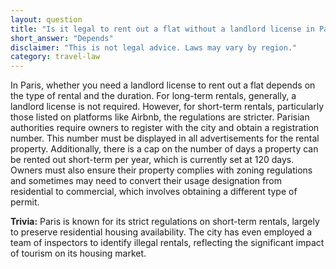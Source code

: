 ```yaml
---
layout: question
title: "Is it legal to rent out a flat without a landlord license in Paris?"
short_answer: "Depends"
disclaimer: "This is not legal advice. Laws may vary by region."
category: travel-law
---
```

In Paris, whether you need a landlord license to rent out a flat depends on the type of rental and the duration. For long-term rentals, generally, a landlord license is not required. However, for short-term rentals, particularly those listed on platforms like Airbnb, the regulations are stricter. Parisian authorities require owners to register with the city and obtain a registration number. This number must be displayed in all advertisements for the rental property. Additionally, there is a cap on the number of days a property can be rented out short-term per year, which is currently set at 120 days. Owners must also ensure their property complies with zoning regulations and sometimes may need to convert their usage designation from residential to commercial, which involves obtaining a different type of permit.

**Trivia:** Paris is known for its strict regulations on short-term rentals, largely to preserve residential housing availability. The city has even employed a team of inspectors to identify illegal rentals, reflecting the significant impact of tourism on its housing market.
